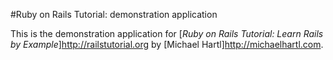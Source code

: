 #Ruby on Rails Tutorial: demonstration application

This is the demonstration application for [*Ruby on Rails Tutorial:  Learn Rails by Example*]http://railstutorial.org by [Michael Hartl]http://michaelhartl.com.